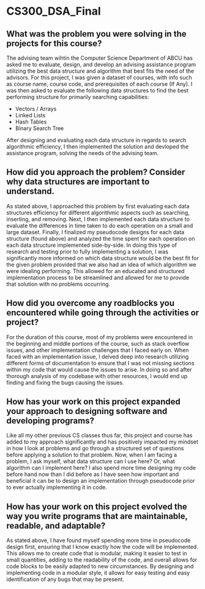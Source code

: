 # CS300_DSA_Final

## What was the problem you were solving in the projects for this course?
The advising team wihtin the Computer Science Department of ABCU has asked me to evaluate, design, and develop an advising assistance program utilizing the best data structure and algorithm that best fits the need of the advisors. For this project, I was given a dataset of courses, with info such as course name, course code, and prerequisites of each course (If Any). I was then asked to evaluate the following data structures to find the best performing structure for primarily searching capabilities:

* Vectors / Arrays
* Linked Lists
* Hash Tables
* Binary Search Tree

After designing and evaluating each data structure in regards to search algorithmic efficiency, I then implemented the solution and devloped the assistance program, solving the needs of the advising team.

## How did you approach the problem? Consider why data structures are important to understand.
As stated above, I approached this problem by first evaluating each data structures efficiency for different algorithmic aspects such as searching, inserting, and removing. Next, I then implemented each data structure to evaluate the differences in time taken to do each operation on a small and large dataset. Finally, I finalized my pseudocode designs for each data structure (found above) and analyzed the time spent for each operation on each data structure implemented side-by-side. In doing this type of research and testing prior to fully implementing a solution, I was significantly more informed on which data structure would be the best fit for the given problem provided that we also had an idea of which algorithm we were idealing performing. This allowed for an educated and structured implementation process to be streamlined and allowed for me to provide that solution with no problems occurring.

## How did you overcome any roadblocks you encountered while going through the activities or project?
For the duration of this course, most of my problems were encountered in the beginning and middle portions of the course, such as stack overflow issues, and other implementation challenges that I faced early on. When faced with an implementation issue, I delved deep into research utilizing different forms of documentation to ensure that I was not missing sections within my code that would cause the issues to arise. In doing so and after thorough analysis of my codebase with other resources, I would end up finding and fixing the bugs causing the issues.

## How has your work on this project expanded your approach to designing software and developing programs?
Like all my other previous CS classes thus far, this project and course has added to my approach significantly and has positively impacted my mindset in how I look at problems and go through a structured set of questions before applying a solution to that problem. Now, when I am facing a problem, I ask myself, what data structure can I use here? Or, what algorithm can I implement here? I also spend more time designing my code before hand now than I did before as I have seen how important and beneficial it can be to design an implementation through pseudocode prior to ever actually implementing it in code.

## How has your work on this project evolved the way you write programs that are maintainable, readable, and adaptable?
As stated above, I have found myself spending more time in pseudocode design first, ensuring that I know exactly how the code will be implemented. This allows me to create code that is modular, making it easier to test in small quantities, adding to the readability of the code, and overall allows for code blocks to be easily adapted to new circumstances. By designing and implementing code in a modular style, it allows for easy testing and easy identification of any bugs that may be present.
